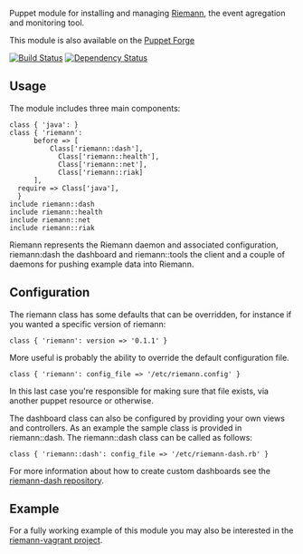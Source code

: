 Puppet module for installing and managing [Riemann](http://aphyr.github.com/riemann/),
the event agregation and monitoring tool.

This module is also available on the [Puppet Forge](https://forge.puppetlabs.com/garethr/riemann)

[![Build
Status](https://secure.travis-ci.org/garethr/garethr-riemann.png)](http://travis-ci.org/garethr/garethr-riemann)
[![Dependency
Status](https://gemnasium.com/garethr/garethr-riemann.png)](http://gemnasium.com/garethr/garethr-riemann)

## Usage

The module includes three main components:

    class { 'java': }
    class { 'riemann':
		  before => [
			  Class['riemann::dash'],
				Class['riemann::health'],
				Class['riemann::net'],
				Class['riemann::riak]
		  ],
      require => Class['java'],
	  }
    include riemann::dash
    include riemann::health
    include riemann::net
    include riemann::riak

Riemann represents the Riemann daemon and associated configuration,
riemann:dash the dashboard and riemann::tools the client and a couple of
daemons for pushing example data into Riemann.

## Configuration

The riemann class has some defaults that can be overridden, for
instance if you wanted a specific version of riemann:

    class { 'riemann': version => '0.1.1' }

More useful is probably the ability to override the default
configuration file.

    class { 'riemann': config_file => '/etc/riemann.config' }

In this last case you're responsible for making sure that file exists,
via another puppet resource or otherwise.

The dashboard class can also be configured by providing your own views
and controllers. As an example the sample class is provided in riemann::dash.
The riemann::dash class can be called as follows:

    class { 'riemann::dash': config_file => '/etc/riemann-dash.rb' }

For more information about how to create custom dashboards see the
[riemann-dash repository](https://github.com/aphyr/riemann-dash).

## Example

For a fully working example of this module you may also be interested in
the [riemann-vagrant
project](https://github.com/garethr/riemann-vagrant).

